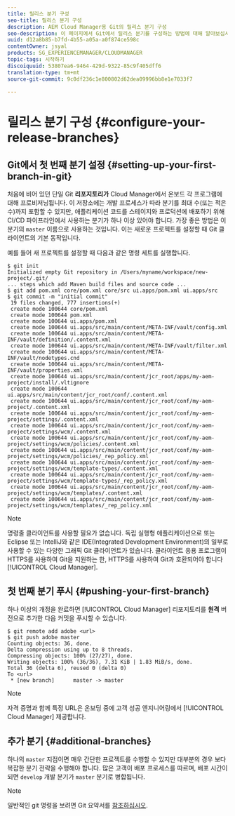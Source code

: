 ```yaml
---
title: 릴리스 분기 구성
seo-title: 릴리스 분기 구성
description: AEM Cloud Manager용 Git의 릴리스 분기 구성
seo-description: 이 페이지에서 Git에서 릴리스 분기를 구성하는 방법에 대해 알아보십시오.
uuid: d12a8b85-b7fd-4b55-a05a-a0f874ce598c
contentOwner: jsyal
products: SG_EXPERIENCEMANAGER/CLOUDMANAGER
topic-tags: 시작하기
discoiquuid: 53807ea6-9464-429d-9322-85c9f405dff6
translation-type: tm+mt
source-git-commit: 9c0df236c1e800802d62dea09996bb8e1e7033f7

---
```



# 릴리스 분기 구성 {#configure-your-release-branches}

## Git에서 첫 번째 분기 설정 {#setting-up-your-first-branch-in-git}

처음에 비어 있던 단일 Git **리포지토리가** Cloud Manager에서 온보드 각 프로그램에 대해 프로비저닝됩니다. 이 저장소에는 개발 프로세스가 따라 분기를 최대 수(또는 적은 수)까지 포함할 수 있지만, 애플리케이션 코드를 스테이지와 프로덕션에 배포하기 위해 CI/CD 파이프라인에서 사용하는 분기가 하나 이상 있어야 합니다. 가장 좋은 방법은 이 분기의 `master` 이름으로 사용하는 것입니다. 이는 새로운 프로젝트를 설정할 때 Git 클라이언트의 기본 동작입니다.

예를 들어 새 프로젝트를 설정할 때 다음과 같은 명령 세트를 실행합니다.

```shell
$ git init
Initialized empty Git repository in /Users/myname/workspace/new-project/.git/
... steps which add Maven build files and source code ...
$ git add pom.xml core/pom.xml core/src ui.apps/pom.xml ui.apps/src
$ git commit -m "initial commit"
 19 files changed, 777 insertions(+)
 create mode 100644 core/pom.xml
 create mode 100644 pom.xml
 create mode 100644 ui.apps/pom.xml
 create mode 100644 ui.apps/src/main/content/META-INF/vault/config.xml
 create mode 100644 ui.apps/src/main/content/META-INF/vault/definition/.content.xml
 create mode 100644 ui.apps/src/main/content/META-INF/vault/filter.xml
 create mode 100644 ui.apps/src/main/content/META-INF/vault/nodetypes.cnd
 create mode 100644 ui.apps/src/main/content/META-INF/vault/properties.xml
 create mode 100644 ui.apps/src/main/content/jcr_root/apps/my-aem-project/install/.vltignore
 create mode 100644 ui.apps/src/main/content/jcr_root/conf/.content.xml
 create mode 100644 ui.apps/src/main/content/jcr_root/conf/my-aem-project/.content.xml
 create mode 100644 ui.apps/src/main/content/jcr_root/conf/my-aem-project/settings/.content.xml
 create mode 100644 ui.apps/src/main/content/jcr_root/conf/my-aem-project/settings/wcm/.content.xml
 create mode 100644 ui.apps/src/main/content/jcr_root/conf/my-aem-project/settings/wcm/policies/.content.xml
 create mode 100644 ui.apps/src/main/content/jcr_root/conf/my-aem-project/settings/wcm/policies/_rep_policy.xml
 create mode 100644 ui.apps/src/main/content/jcr_root/conf/my-aem-project/settings/wcm/template-types/.content.xml
 create mode 100644 ui.apps/src/main/content/jcr_root/conf/my-aem-project/settings/wcm/template-types/_rep_policy.xml
 create mode 100644 ui.apps/src/main/content/jcr_root/conf/my-aem-project/settings/wcm/templates/.content.xml
 create mode 100644 ui.apps/src/main/content/jcr_root/conf/my-aem-project/settings/wcm/templates/_rep_policy.xml
```

>[!NOTE]
>
>명령줄 클라이언트를 사용할 필요가 없습니다. 독립 실행형 애플리케이션으로 또는 Eclipse 또는 IntelliJ와 같은 IDE(Integrated Development Environment)의 일부로 사용할 수 있는 다양한 그래픽 Git 클라이언트가 있습니다. 클라이언트 응용 프로그램이 HTTPS를 사용하여 Git을 지원하는 한, HTTPS를 사용하여 Git과 호환되어야 합니다 [!UICONTROL Cloud Manager].

## 첫 번째 분기 푸시 {#pushing-your-first-branch}

하나 이상의 개정을 완료하면 [!UICONTROL Cloud Manager] 리포지토리를 **원격** 버전으로 추가한 다음 커밋을 푸시할 수 있습니다.

```shell
$ git remote add adobe <url>
$ git push adobe master
Counting objects: 36, done.
Delta compression using up to 8 threads.
Compressing objects: 100% (27/27), done.
Writing objects: 100% (36/36), 7.31 KiB | 1.83 MiB/s, done.
Total 36 (delta 6), reused 0 (delta 0)
To <url>
 * [new branch]      master -> master
```

>[!NOTE]
>
>자격 증명과 함께 특정 URL은 온보딩 중에 고객 성공 엔지니어링에서 [!UICONTROL Cloud Manager] 제공합니다.

## 추가 분기 {#additional-branches}

하나의 `master` 지점이면 매우 간단한 프로젝트를 수행할 수 있지만 대부분의 경우 보다 복잡한 분기 전략을 수행해야 합니다. 많은 고객이 배포 프로세스를 따르며, 배포 시간이 되면 `develop` 개발 분기가 `master` 분기로 병합됩니다.

>[!NOTE]
>
>일반적인 git 명령을 보려면 Git 요약서를 [참조하십시오](https://github.github.com/training-kit/downloads/github-git-cheat-sheet).
